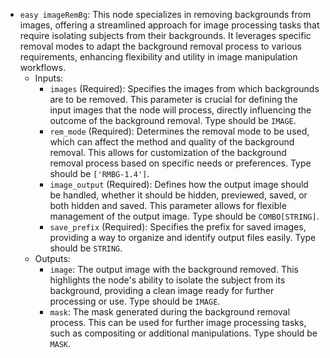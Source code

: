 - `easy imageRemBg`: This node specializes in removing backgrounds from images, offering a streamlined approach for image processing tasks that require isolating subjects from their backgrounds. It leverages specific removal modes to adapt the background removal process to various requirements, enhancing flexibility and utility in image manipulation workflows.
    - Inputs:
        - `images` (Required): Specifies the images from which backgrounds are to be removed. This parameter is crucial for defining the input images that the node will process, directly influencing the outcome of the background removal. Type should be `IMAGE`.
        - `rem_mode` (Required): Determines the removal mode to be used, which can affect the method and quality of the background removal. This allows for customization of the background removal process based on specific needs or preferences. Type should be `['RMBG-1.4']`.
        - `image_output` (Required): Defines how the output image should be handled, whether it should be hidden, previewed, saved, or both hidden and saved. This parameter allows for flexible management of the output image. Type should be `COMBO[STRING]`.
        - `save_prefix` (Required): Specifies the prefix for saved images, providing a way to organize and identify output files easily. Type should be `STRING`.
    - Outputs:
        - `image`: The output image with the background removed. This highlights the node's ability to isolate the subject from its background, providing a clean image ready for further processing or use. Type should be `IMAGE`.
        - `mask`: The mask generated during the background removal process. This can be used for further image processing tasks, such as compositing or additional manipulations. Type should be `MASK`.
